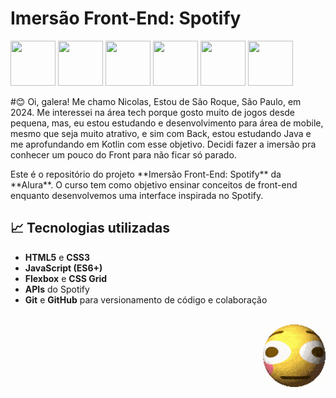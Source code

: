 # Imersão Front-End: Spotify

<div>
<img src="https://cdn.jsdelivr.net/gh/devicons/devicon@latest/icons/html5/html5-plain-wordmark.svg" height="72" width="72"/>
            
<img src="https://cdn.jsdelivr.net/gh/devicons/devicon@latest/icons/vscode/vscode-original.svg" height="72" width="72"/>

<img src="https://cdn.jsdelivr.net/gh/devicons/devicon@latest/icons/css3/css3-plain-wordmark.svg" height="72" width="72"/> 

<img src="https://cdn.jsdelivr.net/gh/devicons/devicon@latest/icons/javascript/javascript-original.svg" height="72" width="72"/>

<img src="https://cdn.jsdelivr.net/gh/devicons/devicon@latest/icons/git/git-original.svg" height="72" width="72"/>

<img src="https://cdn.jsdelivr.net/gh/devicons/devicon@latest/icons/github/github-original.svg" height="72" width="72" margin-botton="30"/>

#😊
Oi, galera! Me chamo Nicolas, Estou de São Roque, São Paulo, em 2024. Me interessei na área tech porque gosto muito de jogos desde pequena, mas, eu estou estudando e desenvolvimento para área de mobile, mesmo que seja muito atrativo, e sim com Back, estou estudando Java e me aprofundando em Kotlin com esse objetivo. Decidi fazer a imersão pra conhecer um pouco do Front para não ficar só parado.
  
<p>
Este é o repositório do projeto **Imersão Front-End: Spotify** da **Alura**. O curso tem como objetivo ensinar conceitos de front-end enquanto desenvolvemos uma interface inspirada no Spotify.
</p>

## 📈 Tecnologias utilizadas

- **HTML5** e **CSS3**
- **JavaScript (ES6+)**
- **Flexbox** e **CSS Grid**
- **APIs** do Spotify
- **Git** e **GitHub** para versionamento de código e colaboração

</div>
<div style="display: inline_block"><br>
<img align="right" height="100" width="100" src="media/cursed-emoji.gif"/>
</div>

